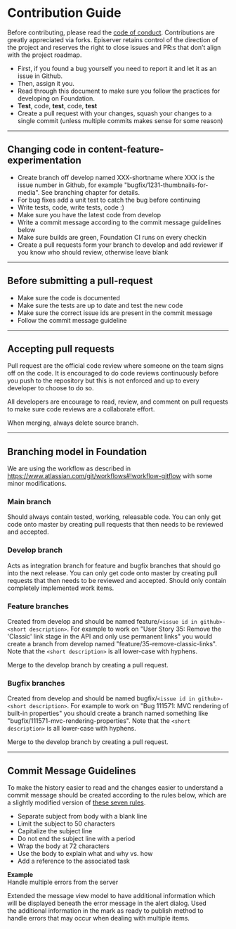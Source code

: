 # Contribution Guide
Before
contributing, please read the [code of conduct](https://github.com/episerver/content-feature-experimentation/blob/main/CODE-OF-CONDUCT.md).  Contributions are greatly appreciated via forks. Episerver retains control of the direction of the project and reserves the right to close issues and PR:s that don’t align with the project roadmap.


* First, if you found a bug yourself you need to report it and let it as an issue in Github.
* Then, assign it you.
* Read through this document to make sure you follow the practices for developing on Foundation.
* __Test__, code, __test__, code, __test__
* Create a pull request with your changes, squash your changes to a single commit (unless multiple commits makes sense for some reason)

---

## Changing code in content-feature-experimentation

* Create branch off develop named XXX-shortname where XXX is the issue number in Github, for example "bugfix/1231-thumbnails-for-media". See branching chapter for details.
* For bug fixes add a unit test to catch the bug before continuing
* Write tests, code, write tests, code  :)
* Make sure you have the latest code from develop
* Write a commit message according to the commit message guidelines below
* Make sure builds are green, Foundation CI runs on every checkin
* Create a pull requests form your branch to develop and add reviewer if you know who should review, otherwise leave blank

---

## Before submitting a pull-request
* Make sure the code is documented
* Make sure the tests are up to date and test the new code
* Make sure the correct issue ids are present in the commit message
* Follow the commit message guideline

---

## Accepting pull requests

Pull request are the official code review where someone on the team signs off on the code. It is encouraged to do code reviews continuously before you push to the repository but this is not enforced and up to every developer to choose to do so.

All developers are encourage to read, review, and comment on pull requests to make sure code reviews are a collaborate effort.

When merging, always delete source branch.

---

## Branching model in Foundation

We are using the workflow as described in https://www.atlassian.com/git/workflows#!workflow-gitflow with some minor modifications.

### Main branch

Should always contain tested, working, releasable code. You can only get code onto master by creating pull requests that then needs to be reviewed and accepted.

### Develop branch

Acts as integration branch for feature and bugfix branches that should go into the next release. You can only get code onto master by creating pull requests that then needs to be reviewed and accepted. Should only contain completely implemented work items.

### Feature branches

Created from develop and should be named feature/`<issue id in github>-<short description>`. For example to work on "User Story 35: Remove the 'Classic' link stage in the API and only use permanent links" you would create a branch from develop named "feature/35-remove-classic-links". Note that the `<short description>` is all lower-case with hyphens.

Merge to the develop branch by creating a pull request.

### Bugfix branches

Created from develop and should be named bugfix/`<issue id in github>-<short description>`. For example to work on "Bug 111571: MVC rendering of built-in properties" you should create a branch named something like "bugfix/111571-mvc-rendering-properties". Note that the `<short description>` is all lower-case with hyphens.

Merge to the develop branch by creating a pull request.

---

## Commit Message Guidelines ##

To make the history easier to read and the changes easier to understand a commit message should be created according to the rules below, which are a slightly modified version of [these seven rules](http://chris.beams.io/posts/git-commit/#seven-rules).

* Separate subject from body with a blank line
* Limit the subject to 50 characters
* Capitalize the subject line
* Do not end the subject line with a period
* Wrap the body at 72 characters
* Use the body to explain what and why vs. how
* Add a reference to the associated task

**Example**  
Handle multiple errors from the server  

Extended the message view model to have additional information which  
will be displayed beneath the error message in the alert dialog. Used  
the additional information in the mark as ready to publish method to  
handle errors that may occur when dealing with multiple items.  

